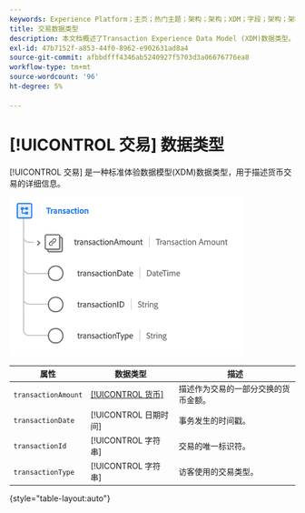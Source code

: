 ```yaml
---
keywords: Experience Platform；主页；热门主题；架构；架构；XDM；字段；架构；架构；交易；数据类型；数据类型；
title: 交易数据类型
description: 本文档概述了Transaction Experience Data Model (XDM)数据类型。
exl-id: 47b7152f-a853-44f0-8962-e902631ad8a4
source-git-commit: afbbdfff4346ab5240927f5703d3a06676776ea8
workflow-type: tm+mt
source-wordcount: '96'
ht-degree: 5%

---
```


# [!UICONTROL 交易] 数据类型

[!UICONTROL 交易] 是一种标准体验数据模型(XDM)数据类型，用于描述货币交易的详细信息。

![交易结构](../images/data-types/transaction.png)

| 属性 | 数据类型 | 描述 |
| --- | --- | --- |
| `transactionAmount` | [[!UICONTROL 货币]](./currency.md) | 描述作为交易的一部分交换的货币金额。 |
| `transactionDate` | [!UICONTROL 日期时间] | 事务发生的时间戳。 |
| `transactionId` | [!UICONTROL 字符串] | 交易的唯一标识符。 |
| `transactionType` | [!UICONTROL 字符串] | 访客使用的交易类型。 |

{style="table-layout:auto"}
